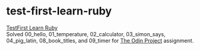 # test-first-learn-ruby
<a href="http://testfirst.org/learn_ruby"> TestFirst Learn Ruby</a>
<br>Solved 00_hello, 01_temperature, 02_calculator, 03_simon_says, 04_pig_latin, 08_book_titles, and 09_timer for <a href="http://www.theodinproject.com/web-development-101/ruby">The Odin Project</a> assignment.
